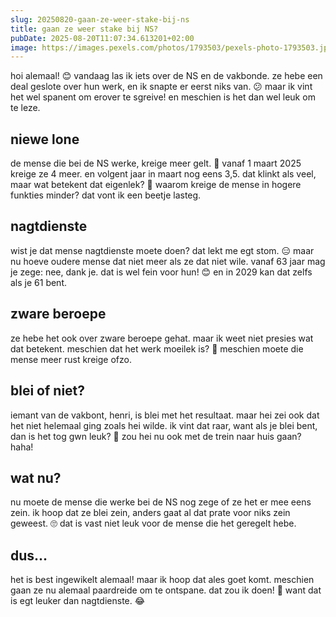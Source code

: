 ```yaml
---
slug: 20250820-gaan-ze-weer-stake-bij-ns
title: gaan ze weer stake bij NS?
pubDate: 2025-08-20T11:07:34.613201+02:00
image: https://images.pexels.com/photos/1793503/pexels-photo-1793503.jpeg
---
```

hoi alemaal! 😊 vandaag las ik iets over de NS en de vakbonde. ze hebe een deal geslote over hun werk, en ik snapte er eerst niks van. 😕 maar ik vint het wel spanent om erover te sgreive! en meschien is het dan wel leuk om te leze.

## niewe lone
de mense die bei de NS werke, kreige meer gelt. 🎉 vanaf 1 maart 2025 kreige ze 4 meer. en volgent jaar in maart nog eens 3,5. dat klinkt als veel, maar wat betekent dat eigenlek? 🤔 waarom kreige de mense in hogere funkties minder? dat vont ik een beetje lasteg.

## nagtdienste
wist je dat mense nagtdienste moete doen? dat lekt me egt stom. 😑 maar nu hoeve oudere mense dat niet meer als ze dat niet wile. vanaf 63 jaar mag je zege: nee, dank je. dat is wel fein voor hun! 😊 en in 2029 kan dat zelfs als je 61 bent.

## zware beroepe
ze hebe het ook over zware beroepe gehat. maar ik weet niet presies wat dat betekent. meschien dat het werk moeilek is? 💪 meschien moete die mense meer rust kreige ofzo.

## blei of niet?
iemant van de vakbont, henri, is blei met het resultaat. maar hei zei ook dat het niet helemaal ging zoals hei wilde. ik vint dat raar, want als je blei bent, dan is het tog gwn leuk? 🤷 zou hei nu ook met de trein naar huis gaan? haha!

## wat nu?
nu moete de mense die werke bei de NS nog zege of ze het er mee eens zein. ik hoop dat ze blei zein, anders gaat al dat prate voor niks zein geweest. 🙄 dat is vast niet leuk voor de mense die het geregelt hebe.

## dus...
het is best ingewikelt alemaal! maar ik hoop dat ales goet komt. meschien gaan ze nu alemaal paardreide om te ontspane. dat zou ik doen! 🐴 want dat is egt leuker dan nagtdienste. 😂
